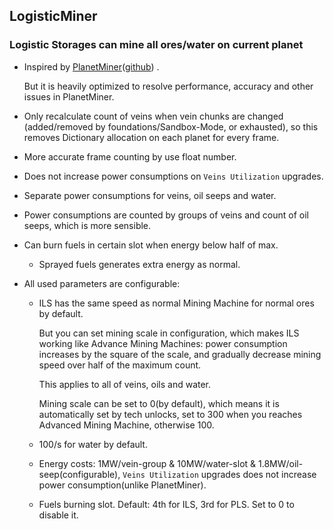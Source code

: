 ﻿## LogisticMiner

### Logistic Storages can mine all ores/water on current planet

* Inspired
  by [PlanetMiner](https://dsp.thunderstore.io/package/blacksnipebiu/PlanetMiner)([github](https://github.com/blacksnipebiu/PlanetMiner))
  .

  But it is heavily optimized to resolve performance, accuracy and other issues in PlanetMiner.
* Only recalculate count of veins when vein chunks are changed (added/removed by foundations/Sandbox-Mode, or
  exhausted), so this removes Dictionary allocation on each planet for every frame.
* More accurate frame counting by use float number.
* Does not increase power consumptions on `Veins Utilization` upgrades.
* Separate power consumptions for veins, oil seeps and water.
* Power consumptions are counted by groups of veins and count of oil seeps, which is more sensible.
* Can burn fuels in certain slot when energy below half of max.
    * Sprayed fuels generates extra energy as normal.
* All used parameters are configurable:
    * ILS has the same speed as normal Mining Machine for normal ores by default.

      But you can set mining scale in configuration, which makes ILS working like Advance Mining Machines: power
      consumption increases by the square of the scale, and gradually decrease mining speed over half of the maximum
      count.

      This applies to all of veins, oils and water.

      Mining scale can be set to 0(by default), which means it is automatically set by tech unlocks, set to 300 when you
      reaches Advanced Mining Machine, otherwise 100.
    * 100/s for water by default.
    * Energy costs: 1MW/vein-group & 10MW/water-slot & 1.8MW/oil-seep(configurable), `Veins Utilization` upgrades
      does not increase power consumption(unlike PlanetMiner).
    * Fuels burning slot. Default: 4th for ILS, 3rd for PLS. Set to 0 to disable it.
